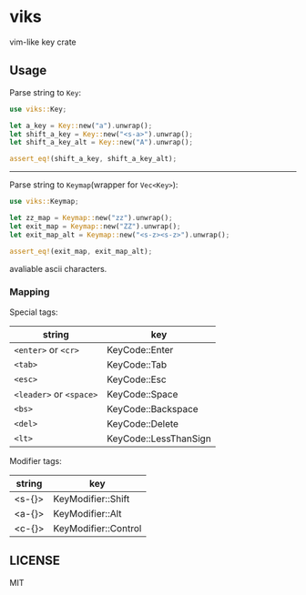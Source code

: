 # viks

vim-like key crate

## Usage

Parse string to `Key`:

```rs
use viks::Key;

let a_key = Key::new("a").unwrap();
let shift_a_key = Key::new("<s-a>").unwrap();
let shift_a_key_alt = Key::new("A").unwrap();

assert_eq!(shift_a_key, shift_a_key_alt);
```

---

Parse string to `Keymap`(wrapper for `Vec<Key>`):

```rs
use viks::Keymap;

let zz_map = Keymap::new("zz").unwrap();
let exit_map = Keymap::new("ZZ").unwrap();
let exit_map_alt = Keymap::new("<s-z><s-z>").unwrap();

assert_eq!(exit_map, exit_map_alt);
```

avaliable ascii characters.

### Mapping

Special tags:

| string                  | key                   |
| ----------------------- | --------------------- |
| `<enter>` or `<cr>`     | KeyCode::Enter        |
| `<tab>`                 | KeyCode::Tab          |
| `<esc>`                 | KeyCode::Esc          |
| `<leader>` or `<space>` | KeyCode::Space        |
| `<bs>`                  | KeyCode::Backspace    |
| `<del>`                 | KeyCode::Delete       |
| `<lt>`                  | KeyCode::LessThanSign |

Modifier tags:

| string | key                  |
| ------ | -------------------- |
| <s-{}> | KeyModifier::Shift   |
| <a-{}> | KeyModifier::Alt     |
| <c-{}> | KeyModifier::Control |

## LICENSE

MIT
